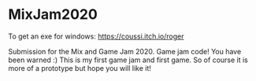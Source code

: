 # MixJam2020
 
To get an exe for windows: https://coussi.itch.io/roger

Submission for the Mix and Game Jam 2020. Game jam code! You have been warned :)
This is my first game jam and first game. So of course it is more of a prototype but hope you will like it!
